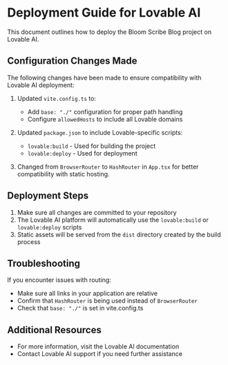 # Deployment Guide for Lovable AI

This document outlines how to deploy the Bloom Scribe Blog project on Lovable AI.

## Configuration Changes Made

The following changes have been made to ensure compatibility with Lovable AI deployment:

1. Updated `vite.config.ts` to:
   - Add `base: "./"` configuration for proper path handling
   - Configure `allowedHosts` to include all Lovable domains

2. Updated `package.json` to include Lovable-specific scripts:
   - `lovable:build` - Used for building the project
   - `lovable:deploy` - Used for deployment

3. Changed from `BrowserRouter` to `HashRouter` in `App.tsx` for better compatibility with static hosting.

## Deployment Steps

1. Make sure all changes are committed to your repository
2. The Lovable AI platform will automatically use the `lovable:build` or `lovable:deploy` scripts
3. Static assets will be served from the `dist` directory created by the build process

## Troubleshooting

If you encounter issues with routing:
- Make sure all links in your application are relative
- Confirm that `HashRouter` is being used instead of `BrowserRouter`
- Check that `base: "./"` is set in vite.config.ts

## Additional Resources

- For more information, visit the Lovable AI documentation
- Contact Lovable AI support if you need further assistance 
